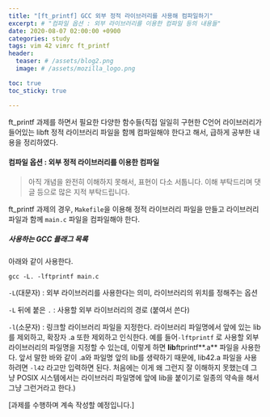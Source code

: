 ```yaml
---
title: "[ft_printf] GCC 외부 정적 라이브러리를 사용해 컴파일하기"
excerpt: # "컴파일 옵션 : 외부 라이브러리를 이용한 컴파일 등의 내용들"
date: 2020-08-07 02:00:00 +0900
categories: study
tags: vim 42 vimrc ft_printf
header:
  teaser: # /assets/blog2.png
  image: # /assets/mozilla_logo.png 

toc: true  
toc_sticky: true 

---
```


ft_printf 과제를 하면서 필요한 다양한 함수들(직접 일일히 구현한 C언어 라이브러리가 들어있는 libft 정적 라이브러리 파일을 함께 컴파일해야 한다고 해서, 급하게 공부한 내용을 정리하였다.



#### 컴파일 옵션 : 외부 정적 라이브러리를 이용한 컴파일

> 아직 개념을 완전히 이해하지 못해서, 표현이 다소 서툽니다. 이해 부탁드리며 댓글 등으로 많은 지적 부탁드립니다.

ft_printf 과제의 경우, `Makefile`을 이용해 정적 라이브러리 파일을 만들고 라이브러리 파일과 함께 `main.c` 파일을  컴파일해야 한다. 

##### 사용하는 GCC 플래그 목록

아래와 같이 사용한다.

```
gcc -L. -lftprintf main.c 
```

`-L`(대문자) : 외부 라이브러리를 사용한다는 의미, 라이브러리의 위치를 정해주는 옵션

`-L` 뒤에 붙은 `.` : 사용할 외부 라이브러리의 경로 (붙여서 쓴다)

`-l`(소문자) : 링크할 라이브러리 파일을 지정한다. 라이브러리 파일명에서 앞에 있는 lib를 제외하고, 확장자 .a 또한 제외하고 인식한다. 예를 들어`-lftprintf` 로 사용할 외부 라이브러리의 파일명을 지정할 수 있는데, 이렇게 하면 **lib**ftprintf**.a** 파일을 사용한다. 앞서 말한 바와 같이 .a와 파일명 앞의 lib를 생략하기 때문에, lib42.a 파일을 사용하려면 `-l42` 라고만 입력하면 된다.  처음에는 이게 왜 그런지 잘 이해하지 못했는데 그냥 POSIX 시스템에서는 라이브러리 파일명에 앞에 lib을 붙이기로 일종의 약속을 해서 그냥 그런거라고 한다.)



[과제를 수행하며 계속 작성할 예정입니다.]

